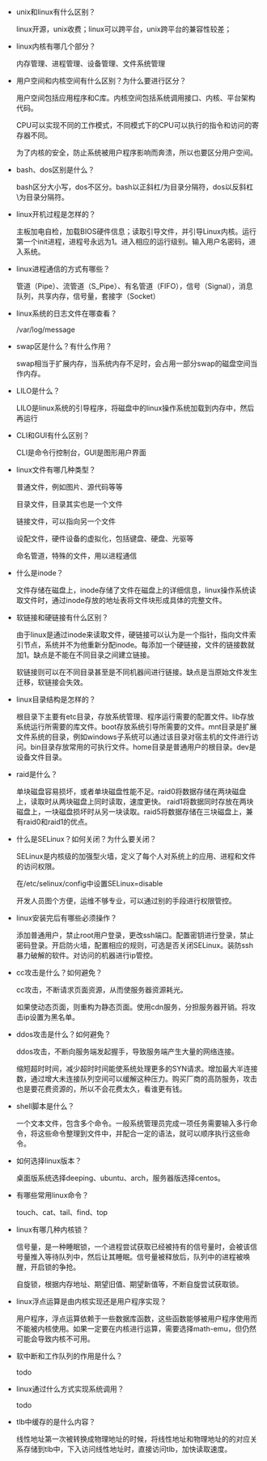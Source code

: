 - unix和linux有什么区别？

  linux开源，unix收费；linux可以跨平台，unix跨平台的兼容性较差；

  

- linux内核有哪几个部分？

  内存管理、进程管理、设备管理、文件系统管理

  

- 用户空间和内核空间有什么区别？为什么要进行区分？

  用户空间包括应用程序和C库。内核空间包括系统调用接口、内核、平台架构代码。

  CPU可以实现不同的工作模式，不同模式下的CPU可以执行的指令和访问的寄存器不同。

  为了内核的安全，防止系统被用户程序影响而奔溃，所以也要区分用户空间。

  

- bash、dos区别是什么？

  bash区分大小写，dos不区分。bash以正斜杠/为目录分隔符，dos以反斜杠\为目录分隔符。

  

- linux开机过程是怎样的？

  主板加电自检，加载BIOS硬件信息；读取引导文件，并引导Linux内核。运行第一个init进程，进程号永远为1。进入相应的运行级别。输入用户名密码，进入系统。

  

- linux进程通信的方式有哪些？

  管道（Pipe）、流管道（S_Pipe）、有名管道（FIFO），信号（Signal），消息队列，共享内存，信号量，套接字（Socket）

  

- linux系统的日志文件在哪查看？

  /var/log/message

  

- swap区是什么？有什么作用？

  swap相当于扩展内存，当系统内存不足时，会占用一部分swap的磁盘空间当作内存。

  

- LILO是什么？

  LILO是linux系统的引导程序，将磁盘中的linux操作系统加载到内存中，然后再运行

  

- CLI和GUI有什么区别？

  CLI是命令行控制台，GUI是图形用户界面

  

- linux文件有哪几种类型？

  普通文件，例如图片、源代码等等

  目录文件，目录其实也是一个文件

  链接文件，可以指向另一个文件

  设配文件，硬件设备的虚拟化，包括键盘、硬盘、光驱等

  命名管道，特殊的文件，用以进程通信

  

- 什么是inode？

  文件存储在磁盘上，inode存储了文件在磁盘上的详细信息，linux操作系统读取文件时，通过inode存放的地址表将文件块形成具体的完整文件。

  

- 软链接和硬链接有什么区别？

  由于linux是通过inode来读取文件，硬链接可以认为是一个指针，指向文件索引节点，系统并不为他重新分配inode。每添加一个硬链接，文件的链接数就加1。缺点是不能在不同目录之间建立链接。

  软链接则可以在不同目录甚至是不同机器间进行链接。缺点是当原始文件发生迁移，软链接会失效。

  

- linux目录结构是怎样的？

  根目录下主要有etc目录，存放系统管理、程序运行需要的配置文件。lib存放系统运行所需要的库文件。boot存放系统引导所需要的文件。mnt目录是扩展文件系统的目录，例如windows子系统可以通过该目录对宿主机的文件进行访问。bin目录存放常用的可执行文件。home目录是普通用户的根目录。dev是设备文件目录。

  

- raid是什么？

  单块磁盘容易损坏，或者单块磁盘性能不足。raid0将数据存储在两块磁盘上，读取时从两块磁盘上同时读取，速度更快。 raid1将数据同时存放在两块磁盘上，一块磁盘损坏时从另一块读取。raid5将数据存储在三块磁盘上，兼有raid0和raid1的优点。

  

- 什么是SELinux？如何关闭？为什么要关闭？

  SELinux是内核级的加强型火墙，定义了每个人对系统上的应用、进程和文件的访问权限。

  在/etc/selinux/config中设置SELinux=disable

  开发人员图个方便，运维不够专业，可以通过别的手段进行权限管控。

  

- linux安装完后有哪些必须操作？

  添加普通用户，禁止root用户登录，更改ssh端口。配置密钥进行登录，禁止密码登录。开启防火墙，配置相应的规则，可选是否关闭SELinux。装防ssh暴力破解的软件。对访问的机器进行ip管控。

  

- cc攻击是什么？如何避免？

  cc攻击，不断请求页面资源，从而使服务器资源耗光。

  如果使动态页面，则重构为静态页面。使用cdn服务，分担服务器开销。将攻击ip设置为黑名单。

  

- ddos攻击是什么？如何避免？

  ddos攻击，不断向服务端发起握手，导致服务端产生大量的网络连接。
  
  缩短超时时间，减少超时时间能使系统处理更多的SYN请求。增加最大半连接数，通过增大未连接队列空间可以缓解这种压力。购买厂商的高防服务，攻击也是要花费资源的，所以不会花费太久，看谁更有钱。
  
  

- shell脚本是什么？

  一个文本文件，包含多个命令。一般系统管理员完成一项任务需要输入多行命令，将这些命令整理到文件中，并配合一定的语法，就可以顺序执行这些命令。

  

- 如何选择linux版本？

  桌面版系统选择deeping、ubuntu、arch，服务器版选择centos。

  

- 有哪些常用linux命令？

  touch、cat、tail、find、top

  

- linux有哪几种内核锁？

  信号量，是一种睡眠锁，一个进程尝试获取已经被持有的信号量时，会被该信号量推入等待队列中，然后让其睡眠。信号量被释放后，队列中的进程被唤醒，开启锁的争抢。

  自旋锁，根据内存地址、期望旧值、期望新值等，不断自旋尝试获取锁。

  

- linux浮点运算是由内核实现还是用户程序实现？

  用户程序，浮点运算依赖于一些数据库函数，这些函数能够被用户程序使用而不能被内核使用。如果一定要在内核进行运算，需要选择math-emu，但仍然可能会导致内核不可用。

  

- 软中断和工作队列的作用是什么？

  todo

  

- linux通过什么方式实现系统调用？

  todo

  

- tlb中缓存的是什么内容？

  线性地址第一次被转换成物理地址的时候，将线性地址和物理地址的的对应关系存储到tlb中，下入访问线性地址时，直接访问tlb，加快读取速度。

  
